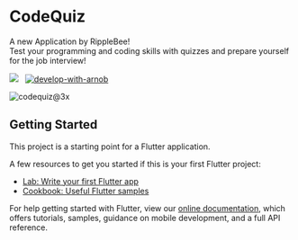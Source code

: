 # CodeQuiz

A new Application by RippleBee! <br>
Test  your  programming  and  coding  skills  with  quizzes  and  prepare  yourself for  the  job  interview!

<img src= "https://img.shields.io/badge/License-MIT-critical?style=plastic&logo=appveyor">   &nbsp; [![develop-with-arnob](https://img.shields.io/badge/Develop%20With-Arnob%20Mahmud-9cf?style=plastic&logo=visual-studio-code&labelColor=292844&logoColor=007ACC)](https://github.com/ArnobMahmud/)
  
![codequiz@3x](https://user-images.githubusercontent.com/60808266/100720430-2f10ee00-33e8-11eb-8e58-0da135a66bd9.png)
</p>

## Getting Started

This project is a starting point for a Flutter application.

A few resources to get you started if this is your first Flutter project:

- [Lab: Write your first Flutter app](https://flutter.dev/docs/get-started/codelab)
- [Cookbook: Useful Flutter samples](https://flutter.dev/docs/cookbook)

For help getting started with Flutter, view our
[online documentation](https://flutter.dev/docs), which offers tutorials,
samples, guidance on mobile development, and a full API reference.
